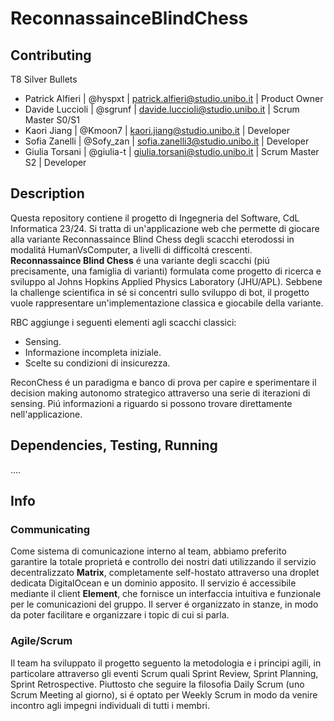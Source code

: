 # ReconnassainceBlindChess

## Contributing

T8 Silver Bullets
- Patrick Alfieri | @hyspxt | patrick.alfieri@studio.unibo.it | Product Owner
- Davide Luccioli | @sgrunf | davide.luccioli@studio.unibo.it | Scrum Master S0/S1
- Kaori Jiang | @Kmoon7 | kaori.jiang@studio.unibo.it | Developer
- Sofia Zanelli | @Sofy_zan | sofia.zanelli3@studio.unibo.it | Developer
- Giulia Torsani | @giulia-t | giulia.torsani@studio.unibo.it | Scrum Master S2 | Developer

## Description
Questa repository contiene il progetto di Ingegneria del Software, CdL Informatica 23/24. 
Si tratta di un'applicazione web che permette di giocare alla variante Reconnassaince Blind Chess degli scacchi eterodossi in modalitá HumanVsComputer, a livelli di difficoltá crescenti.  
**Reconnassaince Blind Chess** é una variante degli scacchi (piú precisamente, una famiglia di varianti) formulata come progetto di ricerca e sviluppo al Johns Hopkins Applied Physics Laboratory (JHU/APL). Sebbene la challenge scientifica in sé si concentri sullo sviluppo di bot, il progetto vuole rappresentare un'implementazione classica e giocabile della variante.

RBC aggiunge i seguenti elementi agli scacchi classici:
- Sensing.
- Informazione incompleta iniziale.
- Scelte su condizioni di insicurezza.

ReconChess é un paradigma e banco di prova per capire e sperimentare il decision making autonomo strategico attraverso una serie di iterazioni di sensing.
Piú informazioni a riguardo si possono trovare direttamente nell'applicazione.

## Dependencies, Testing, Running
....

## Info
### Communicating
Come sistema di comunicazione interno al team, abbiamo preferito garantire la totale proprietá e controllo dei nostri dati utilizzando il servizio decentralizzato **Matrix**, completamente self-hostato attraverso una droplet dedicata DigitalOcean e un dominio apposito. Il servizio é accessibile mediante il client **Element**, che fornisce un interfaccia intuitiva e funzionale per le comunicazioni del gruppo. Il server é organizzato in stanze, in modo da poter facilitare e organizzare i topic di cui si parla.

### Agile/Scrum 
Il team ha sviluppato il progetto seguento la metodologia e i principi agili, in particolare attraverso gli eventi Scrum quali Sprint Review, Sprint Planning, Sprint Retrospective. Piuttosto che seguire la filosofia Daily Scrum (uno Scrum Meeting al giorno), si é optato per Weekly Scrum in modo da venire incontro agli impegni individuali di tutti i membri.






